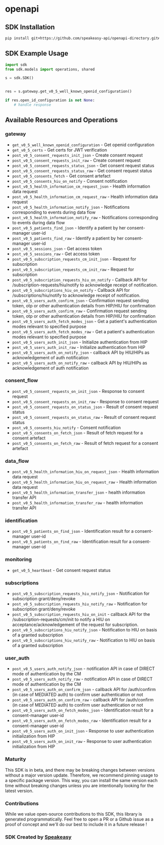 # openapi

<!-- Start SDK Installation -->
## SDK Installation

```bash
pip install git+https://github.com/speakeasy-api/openapi-directory.git#subdirectory=SDKs/ndhm.gov.in/ndhm-hiu/0.5/python
```
<!-- End SDK Installation -->

## SDK Example Usage
<!-- Start SDK Example Usage -->
```python
import sdk
from sdk.models import operations, shared

s = sdk.SDK()

    
res = s.gateway.get_v0_5_well_known_openid_configuration()

if res.open_id_configuration is not None:
    # handle response
```
<!-- End SDK Example Usage -->

<!-- Start SDK Available Operations -->
## Available Resources and Operations


### gateway

* `get_v0_5_well_known_openid_configuration` - Get openid configuration
* `get_v0_5_certs` - Get certs for JWT verification
* `post_v0_5_consent_requests_init_json` - Create consent request
* `post_v0_5_consent_requests_init_raw` - Create consent request
* `post_v0_5_consent_requests_status_json` - Get consent request status
* `post_v0_5_consent_requests_status_raw` - Get consent request status
* `post_v0_5_consents_fetch` - Get consent artefact
* `post_v0_5_consents_hiu_on_notify` - Consent notification
* `post_v0_5_health_information_cm_request_json` - Health information data request
* `post_v0_5_health_information_cm_request_raw` - Health information data request
* `post_v0_5_health_information_notify_json` - Notifications corresponding to events during data flow
* `post_v0_5_health_information_notify_raw` - Notifications corresponding to events during data flow
* `post_v0_5_patients_find_json` - Identify a patient by her consent-manager user-id
* `post_v0_5_patients_find_raw` - Identify a patient by her consent-manager user-id
* `post_v0_5_sessions_json` - Get access token
* `post_v0_5_sessions_raw` - Get access token
* `post_v0_5_subscription_requests_cm_init_json` - Request for subscription
* `post_v0_5_subscription_requests_cm_init_raw` - Request for subscription
* `post_v0_5_subscription_requests_hiu_on_notify` - Callback API for /subscription-requests/hiu/notify to acknowledge receipt of notification.
* `post_v0_5_subscriptions_hiu_on_notify` - Callback API for /subscriptions/hiu/notify to acknowledge receipt of notification.
* `post_v0_5_users_auth_confirm_json` - Confirmation request sending token, otp or other authentication details from HIP/HIU for confirmation
* `post_v0_5_users_auth_confirm_raw` - Confirmation request sending token, otp or other authentication details from HIP/HIU for confirmation
* `post_v0_5_users_auth_fetch_modes_json` - Get a patient's authentication modes relevant to specified purpose
* `post_v0_5_users_auth_fetch_modes_raw` - Get a patient's authentication modes relevant to specified purpose
* `post_v0_5_users_auth_init_json` - Initialize authentication from HIP
* `post_v0_5_users_auth_init_raw` - Initialize authentication from HIP
* `post_v0_5_users_auth_on_notify_json` - callback API by HIU/HIPs as acknowledgement of auth notification
* `post_v0_5_users_auth_on_notify_raw` - callback API by HIU/HIPs as acknowledgement of auth notification

### consent_flow

* `post_v0_5_consent_requests_on_init_json` - Response to consent request
* `post_v0_5_consent_requests_on_init_raw` - Response to consent request
* `post_v0_5_consent_requests_on_status_json` - Result of consent request status
* `post_v0_5_consent_requests_on_status_raw` - Result of consent request status
* `post_v0_5_consents_hiu_notify` - Consent notification
* `post_v0_5_consents_on_fetch_json` - Result of fetch request for a consent artefact
* `post_v0_5_consents_on_fetch_raw` - Result of fetch request for a consent artefact

### data_flow

* `post_v0_5_health_information_hiu_on_request_json` - Health information data request
* `post_v0_5_health_information_hiu_on_request_raw` - Health information data request
* `post_v0_5_health_information_transfer_json` - health information transfer API
* `post_v0_5_health_information_transfer_raw` - health information transfer API

### identification

* `post_v0_5_patients_on_find_json` - Identification result for a consent-manager user-id
* `post_v0_5_patients_on_find_raw` - Identification result for a consent-manager user-id

### monitoring

* `get_v0_5_heartbeat` - Get consent request status

### subscriptions

* `post_v0_5_subscription_requests_hiu_notify_json` - Notification for subscription grant/deny/revoke
* `post_v0_5_subscription_requests_hiu_notify_raw` - Notification for subscription grant/deny/revoke
* `post_v0_5_subscription_requests_hiu_on_init` - callback API for the /subscription-requests/cm/init to notify a HIU on acceptance/acknowledgement of the request for subscription.
* `post_v0_5_subscriptions_hiu_notify_json` - Notification to HIU on basis of a granted subscription
* `post_v0_5_subscriptions_hiu_notify_raw` - Notification to HIU on basis of a granted subscription

### user_auth

* `post_v0_5_users_auth_notify_json` - notification API in case of DIRECT mode of authentication by the CM
* `post_v0_5_users_auth_notify_raw` - notification API in case of DIRECT mode of authentication by the CM
* `post_v0_5_users_auth_on_confirm_json` - callback API for /auth/confirm (in case of MEDIATED auth) to confirm user authentication or not
* `post_v0_5_users_auth_on_confirm_raw` - callback API for /auth/confirm (in case of MEDIATED auth) to confirm user authentication or not
* `post_v0_5_users_auth_on_fetch_modes_json` - Identification result for a consent-manager user-id
* `post_v0_5_users_auth_on_fetch_modes_raw` - Identification result for a consent-manager user-id
* `post_v0_5_users_auth_on_init_json` - Response to user authentication initialization from HIP
* `post_v0_5_users_auth_on_init_raw` - Response to user authentication initialization from HIP
<!-- End SDK Available Operations -->

### Maturity

This SDK is in beta, and there may be breaking changes between versions without a major version update. Therefore, we recommend pinning usage
to a specific package version. This way, you can install the same version each time without breaking changes unless you are intentionally
looking for the latest version.

### Contributions

While we value open-source contributions to this SDK, this library is generated programmatically.
Feel free to open a PR or a Github issue as a proof of concept and we'll do our best to include it in a future release !

### SDK Created by [Speakeasy](https://docs.speakeasyapi.dev/docs/using-speakeasy/client-sdks)
